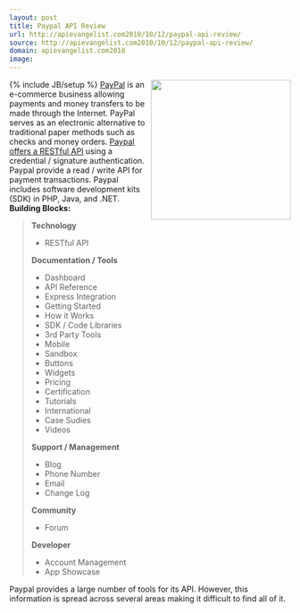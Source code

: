 ```yaml
---
layout: post
title: Paypal API Review
url: http://apievangelist.com2010/10/12/paypal-api-review/
source: http://apievangelist.com2010/10/12/paypal-api-review/
domain: apievangelist.com2010
image: 
---
```

{% include JB/setup %}<img src="http://kinlane-productions.s3.amazonaws.com/api-evangelist/paypal-logo.jpg"  width="250" align="right" /> <a href="http://www.paypal.com/">PayPal</a> is an e-commerce business allowing payments and money transfers to be made through the Internet. PayPal serves as an electronic alternative to traditional paper methods such as checks and money orders.
<a href="https://developer.paypal.com/">Paypal offers a RESTful API</a> using a credential / signature authentication. Paypal provide a read / write API for payment transactions. Paypal includes software development kits (SDK) in PHP, Java, and .NET.
<strong>Building Blocks:</strong>
<blockquote>
     <strong>Technology</strong>
     <ul>
          <li>RESTful API
          </li>
     </ul><strong>Documentation / Tools</strong>
     <ul>
          <li>Dashboard
          </li>
          <li>API Reference
          </li>
          <li>Express Integration
          </li>
          <li>Getting Started
          </li>
          <li>How it Works
          </li>
          <li>SDK / Code Libraries
          </li>
          <li>3rd Party Tools
          </li>
          <li>Mobile
          </li>
          <li>Sandbox
          </li>
          <li>Buttons
          </li>
          <li>Widgets
          </li>
          <li>Pricing
          </li>
          <li>Certification
          </li>
          <li>Tutorials
          </li>
          <li>International
          </li>
          <li>Case Sudies
          </li>
          <li>Videos
          </li>
     </ul><strong>Support / Management</strong>
     <ul>
          <li>Blog
          </li>
          <li>Phone Number
          </li>
          <li>Email
          </li>
          <li>Change Log
          </li>
     </ul><strong>Community</strong>
     <ul>
          <li>Forum
          </li>
     </ul><strong>Developer</strong>
     <ul>
          <li>Account Management
          </li>
          <li>App Showcase
          </li>
     </ul>
</blockquote>Paypal provides a large number of tools for its API. However, this information is spread across several areas making it difficult to find all of it.
